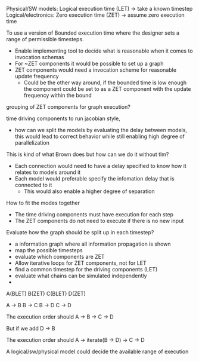 



Physical/SW models: Logical execution time (LET) -> take a known timestep
Logical/electronics: Zero execution time (ZET) -> assume zero execution time 

To use a version of Bounded execution time where the designer sets a range of permissible timesteps.
- Enable implementing tool to decide what is reasonable when it comes to invocation schemas
- For ~ZET components it would be possible to set up a graph
- ZET components would need a invocation scheme for reasonable update frequency 
  - Could be the other way around, if the bounded time is low enough the component could be set to as a ZET component with the update frequency within the bound

grouping of ZET components for graph execution?

time driving components to run jacobian style, 
- how can we split the models by evaluating the delay between models, this would lead to correct behavior while still enabling high degree of parallelization 

This is kind of what Brown does but how can we do it without tlm?
- Each connection would need to have a delay specified to know how it relates to models around it
- Each model would preferable specify the infomation delay that is connected to it
  - This would also enable a higher degree of separation

How to fit the modes together
- The time driving components must have execution for each step
- The ZET components do not need to execute if there is no new input

Evaluate how the graph should be split up in each timestep?

- a information graph where all information propagation is shown
- map the possible timesteps
- evaluate which components are ZET
- Allow iterative loops for ZET components, not for LET
- find a common timestep for the driving components (LET)
- evaluate what chains can be simulated independently
- 


A(BLET)
B(ZET)
C(BLET)
D(ZET)

A -> B 
B -> C 
B -> D
C -> D

The execution order should 
A -> B -> C -> D

But if we add 
D -> B

The execution order should 
A -> iterate(B -> D) -> C -> D



A logical/sw/physical model could decide the available range of execution 